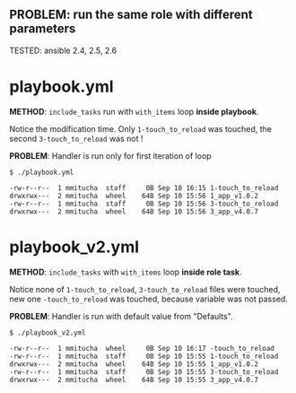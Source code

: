 PROBLEM: run the same role with different parameters
----------------------------------------------------

TESTED:  ansible 2.4, 2.5, 2.6

# playbook.yml

__METHOD__: `include_tasks` run with `with_items` loop **inside playbook**.  

Notice the modification time. Only `1-touch_to_reload` was touched, the second
`3-touch_to_reload` was not !  

__PROBLEM__: Handler is run only for first iteration of loop


    $ ./playbook.yml
    
    -rw-r--r--  1 mmitucha  staff     0B Sep 10 16:15 1-touch_to_reload
    drwxrwx---  2 mmitucha  wheel    64B Sep 10 15:56 1_app_v1.0.2
    -rw-r--r--  1 mmitucha  staff     0B Sep 10 15:56 3-touch_to_reload
    drwxrwx---  2 mmitucha  wheel    64B Sep 10 15:56 3_app_v4.0.7



# playbook_v2.yml

__METHOD__: `include_tasks` with `with_items` loop **inside role task**.  

Notice none of `1-touch_to_reload`, `3-touch_to_reload` files were touched, new
one `-touch_to_reload` was touched, because variable was not passed.  

__PROBLEM__: Handler is run with default value from "Defaults".

    $ ./playbook_v2.yml
    
    -rw-r--r--  1 mmitucha  wheel     0B Sep 10 16:17 -touch_to_reload
    -rw-r--r--  1 mmitucha  staff     0B Sep 10 15:55 1-touch_to_reload
    drwxrwx---  2 mmitucha  wheel    64B Sep 10 15:55 1_app_v1.0.2
    -rw-r--r--  1 mmitucha  staff     0B Sep 10 15:55 3-touch_to_reload
    drwxrwx---  2 mmitucha  wheel    64B Sep 10 15:55 3_app_v4.0.7

